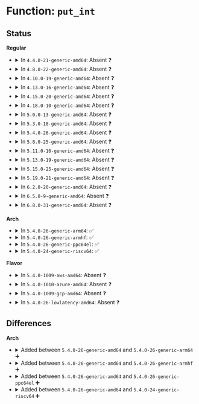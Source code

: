# Function: <code>put_int</code>

## Status
<b>Regular</b>
<ul>
<li>
<details>
<summary>In <code>4.4.0-21-generic-amd64</code>: Absent ❓</summary>

```json
{
  "name": "put_int",
  "collision_type": "Unique Static",
  "inline_type": "Full",
  "funcs": [
    {
      "addr": 18446744071582814968,
      "name": "put_int",
      "external": false,
      "loc": "block/ioctl.c:257",
      "file": "block/ioctl.c",
      "inline": "not declared, inlined",
      "caller_inline": [
        "block/ioctl.c:blkdev_ioctl",
        "block/ioctl.c:blkdev_ioctl"
      ],
      "caller_func": []
    }
  ],
  "symbols": []
}
```
</details>
</li>
<li>
<details>
<summary>In <code>4.8.0-22-generic-amd64</code>: Absent ❓</summary>

```json
{
  "name": "put_int",
  "collision_type": "Unique Static",
  "inline_type": "Full",
  "funcs": [
    {
      "addr": 18446744071583094120,
      "name": "put_int",
      "external": false,
      "loc": "block/ioctl.c:257",
      "file": "block/ioctl.c",
      "inline": "not declared, inlined",
      "caller_inline": [
        "block/ioctl.c:blkdev_ioctl",
        "block/ioctl.c:blkdev_ioctl",
        "block/ioctl.c:blkdev_ioctl"
      ],
      "caller_func": []
    }
  ],
  "symbols": []
}
```
</details>
</li>
<li>
<details>
<summary>In <code>4.10.0-19-generic-amd64</code>: Absent ❓</summary>

```json
{
  "name": "put_int",
  "collision_type": "Unique Static",
  "inline_type": "Full",
  "funcs": [
    {
      "addr": 18446744071583205115,
      "name": "put_int",
      "external": false,
      "loc": "block/ioctl.c:266",
      "file": "block/ioctl.c",
      "inline": "not declared, inlined",
      "caller_inline": [
        "block/ioctl.c:blkdev_ioctl",
        "block/ioctl.c:blkdev_ioctl",
        "block/ioctl.c:blkdev_ioctl"
      ],
      "caller_func": []
    }
  ],
  "symbols": []
}
```
</details>
</li>
<li>
<details>
<summary>In <code>4.13.0-16-generic-amd64</code>: Absent ❓</summary>

```json
{
  "name": "put_int",
  "collision_type": "Unique Static",
  "inline_type": "Full",
  "funcs": [
    {
      "addr": 18446744071583263303,
      "name": "put_int",
      "external": false,
      "loc": "block/ioctl.c:266",
      "file": "block/ioctl.c",
      "inline": "not declared, inlined",
      "caller_inline": [
        "block/ioctl.c:blkdev_ioctl",
        "block/ioctl.c:blkdev_ioctl",
        "block/ioctl.c:blkdev_ioctl"
      ],
      "caller_func": []
    }
  ],
  "symbols": []
}
```
</details>
</li>
<li>
<details>
<summary>In <code>4.15.0-20-generic-amd64</code>: Absent ❓</summary>

```json
{
  "name": "put_int",
  "collision_type": "Unique Static",
  "inline_type": "Full",
  "funcs": [
    {
      "addr": 18446744071583442906,
      "name": "put_int",
      "external": false,
      "loc": "block/ioctl.c:272",
      "file": "block/ioctl.c",
      "inline": "not declared, inlined",
      "caller_inline": [
        "block/ioctl.c:blkdev_ioctl",
        "block/ioctl.c:blkdev_ioctl",
        "block/ioctl.c:blkdev_ioctl"
      ],
      "caller_func": []
    }
  ],
  "symbols": []
}
```
</details>
</li>
<li>
<details>
<summary>In <code>4.18.0-10-generic-amd64</code>: Absent ❓</summary>

```json
{
  "name": "put_int",
  "collision_type": "Unique Static",
  "inline_type": "Full",
  "funcs": [
    {
      "addr": 18446744071583654175,
      "name": "put_int",
      "external": false,
      "loc": "block/ioctl.c:272",
      "file": "block/ioctl.c",
      "inline": "not declared, inlined",
      "caller_inline": [
        "block/ioctl.c:blkdev_ioctl",
        "block/ioctl.c:blkdev_ioctl",
        "block/ioctl.c:blkdev_ioctl",
        "block/ioctl.c:blkdev_ioctl"
      ],
      "caller_func": []
    }
  ],
  "symbols": []
}
```
</details>
</li>
<li>
<details>
<summary>In <code>5.0.0-13-generic-amd64</code>: Absent ❓</summary>

```json
{
  "name": "put_int",
  "collision_type": "Unique Static",
  "inline_type": "Full",
  "funcs": [
    {
      "addr": 18446744071583761010,
      "name": "put_int",
      "external": false,
      "loc": "block/ioctl.c:272",
      "file": "block/ioctl.c",
      "inline": "not declared, inlined",
      "caller_inline": [
        "block/ioctl.c:blkdev_ioctl",
        "block/ioctl.c:blkdev_ioctl",
        "block/ioctl.c:blkdev_ioctl",
        "block/ioctl.c:blkdev_ioctl"
      ],
      "caller_func": []
    }
  ],
  "symbols": []
}
```
</details>
</li>
<li>
<details>
<summary>In <code>5.3.0-18-generic-amd64</code>: Absent ❓</summary>

```json
{
  "name": "put_int",
  "collision_type": "Unique Static",
  "inline_type": "Full",
  "funcs": [
    {
      "addr": 18446744071583950069,
      "name": "put_int",
      "external": false,
      "loc": "block/ioctl.c:273",
      "file": "block/ioctl.c",
      "inline": "not declared, inlined",
      "caller_inline": [
        "block/ioctl.c:blkdev_ioctl",
        "block/ioctl.c:blkdev_ioctl",
        "block/ioctl.c:blkdev_ioctl",
        "block/ioctl.c:blkdev_ioctl"
      ],
      "caller_func": []
    }
  ],
  "symbols": []
}
```
</details>
</li>
<li>
<details>
<summary>In <code>5.4.0-26-generic-amd64</code>: Absent ❓</summary>

```json
{
  "name": "put_int",
  "collision_type": "Unique Static",
  "inline_type": "Full",
  "funcs": [
    {
      "addr": 18446744071584053560,
      "name": "put_int",
      "external": false,
      "loc": "block/ioctl.c:273",
      "file": "block/ioctl.c",
      "inline": "not declared, inlined",
      "caller_inline": [
        "block/ioctl.c:blkdev_ioctl",
        "block/ioctl.c:blkdev_ioctl",
        "block/ioctl.c:blkdev_ioctl",
        "block/ioctl.c:blkdev_ioctl"
      ],
      "caller_func": []
    }
  ],
  "symbols": []
}
```
</details>
</li>
<li>
<details>
<summary>In <code>5.8.0-25-generic-amd64</code>: Absent ❓</summary>

```json
{
  "name": "put_int",
  "collision_type": "Unique Static",
  "inline_type": "Full",
  "funcs": [
    {
      "addr": 18446744071584450813,
      "name": "put_int",
      "external": false,
      "loc": "block/ioctl.c:181",
      "file": "block/ioctl.c",
      "inline": "not declared, inlined",
      "caller_inline": [
        "block/ioctl.c:compat_blkdev_ioctl",
        "block/ioctl.c:blkdev_ioctl",
        "block/ioctl.c:blkdev_common_ioctl",
        "block/ioctl.c:blkdev_common_ioctl",
        "block/ioctl.c:blkdev_common_ioctl"
      ],
      "caller_func": []
    }
  ],
  "symbols": []
}
```
</details>
</li>
<li>
<details>
<summary>In <code>5.11.0-16-generic-amd64</code>: Absent ❓</summary>

```json
{
  "name": "put_int",
  "collision_type": "Unique Static",
  "inline_type": "Full",
  "funcs": [
    {
      "addr": 18446744071584567038,
      "name": "put_int",
      "external": false,
      "loc": "block/ioctl.c:183",
      "file": "block/ioctl.c",
      "inline": "not declared, inlined",
      "caller_inline": [
        "block/ioctl.c:compat_blkdev_ioctl",
        "block/ioctl.c:blkdev_ioctl",
        "block/ioctl.c:blkdev_common_ioctl",
        "block/ioctl.c:blkdev_common_ioctl",
        "block/ioctl.c:blkdev_common_ioctl"
      ],
      "caller_func": []
    }
  ],
  "symbols": []
}
```
</details>
</li>
<li>
<details>
<summary>In <code>5.13.0-19-generic-amd64</code>: Absent ❓</summary>

```json
{
  "name": "put_int",
  "collision_type": "Unique Static",
  "inline_type": "Full",
  "funcs": [
    {
      "addr": 18446744071584599950,
      "name": "put_int",
      "external": false,
      "loc": "block/ioctl.c:185",
      "file": "block/ioctl.c",
      "inline": "not declared, inlined",
      "caller_inline": [
        "block/ioctl.c:compat_blkdev_ioctl",
        "block/ioctl.c:blkdev_ioctl",
        "block/ioctl.c:blkdev_common_ioctl",
        "block/ioctl.c:blkdev_common_ioctl",
        "block/ioctl.c:blkdev_common_ioctl"
      ],
      "caller_func": []
    }
  ],
  "symbols": []
}
```
</details>
</li>
<li>
<details>
<summary>In <code>5.15.0-25-generic-amd64</code>: Absent ❓</summary>

```json
{
  "name": "put_int",
  "collision_type": "Unique Static",
  "inline_type": "Full",
  "funcs": [
    {
      "addr": 18446744071585015182,
      "name": "put_int",
      "external": false,
      "loc": "block/ioctl.c:198",
      "file": "block/ioctl.c",
      "inline": "not declared, inlined",
      "caller_inline": [
        "block/ioctl.c:compat_blkdev_ioctl",
        "block/ioctl.c:blkdev_ioctl",
        "block/ioctl.c:blkdev_common_ioctl",
        "block/ioctl.c:blkdev_common_ioctl",
        "block/ioctl.c:blkdev_common_ioctl"
      ],
      "caller_func": []
    }
  ],
  "symbols": []
}
```
</details>
</li>
<li>
<details>
<summary>In <code>5.19.0-21-generic-amd64</code>: Absent ❓</summary>

```json
{
  "name": "put_int",
  "collision_type": "Unique Static",
  "inline_type": "Full",
  "funcs": [
    {
      "addr": 18446744071585731038,
      "name": "put_int",
      "external": false,
      "loc": "block/ioctl.c:200",
      "file": "block/ioctl.c",
      "inline": "not declared, inlined",
      "caller_inline": [
        "block/ioctl.c:compat_blkdev_ioctl",
        "block/ioctl.c:blkdev_ioctl",
        "block/ioctl.c:blkdev_common_ioctl",
        "block/ioctl.c:blkdev_common_ioctl",
        "block/ioctl.c:blkdev_common_ioctl"
      ],
      "caller_func": []
    }
  ],
  "symbols": []
}
```
</details>
</li>
<li>
<details>
<summary>In <code>6.2.0-20-generic-amd64</code>: Absent ❓</summary>

```json
{
  "name": "put_int",
  "collision_type": "Unique Static",
  "inline_type": "Full",
  "funcs": [
    {
      "addr": 18446744071586512385,
      "name": "put_int",
      "external": false,
      "loc": "block/ioctl.c:200",
      "file": "block/ioctl.c",
      "inline": "not declared, inlined",
      "caller_inline": [
        "block/ioctl.c:compat_blkdev_ioctl",
        "block/ioctl.c:blkdev_ioctl",
        "block/ioctl.c:blkdev_common_ioctl",
        "block/ioctl.c:blkdev_common_ioctl",
        "block/ioctl.c:blkdev_common_ioctl"
      ],
      "caller_func": []
    }
  ],
  "symbols": []
}
```
</details>
</li>
<li>
<details>
<summary>In <code>6.5.0-9-generic-amd64</code>: Absent ❓</summary>

```json
{
  "name": "put_int",
  "collision_type": "Unique Static",
  "inline_type": "Full",
  "funcs": [
    {
      "addr": 18446744071586758690,
      "name": "put_int",
      "external": false,
      "loc": "block/ioctl.c:202",
      "file": "block/ioctl.c",
      "inline": "not declared, inlined",
      "caller_inline": [
        "block/ioctl.c:compat_blkdev_ioctl",
        "block/ioctl.c:blkdev_ioctl",
        "block/ioctl.c:blkdev_common_ioctl",
        "block/ioctl.c:blkdev_common_ioctl",
        "block/ioctl.c:blkdev_common_ioctl"
      ],
      "caller_func": []
    }
  ],
  "symbols": []
}
```
</details>
</li>
<li>
<details>
<summary>In <code>6.8.0-31-generic-amd64</code>: Absent ❓</summary>

```json
{
  "name": "put_int",
  "collision_type": "Unique Static",
  "inline_type": "Full",
  "funcs": [
    {
      "addr": 18446744071587030978,
      "name": "put_int",
      "external": false,
      "loc": "block/ioctl.c:203",
      "file": "block/ioctl.c",
      "inline": "not declared, inlined",
      "caller_inline": [
        "block/ioctl.c:compat_blkdev_ioctl",
        "block/ioctl.c:blkdev_ioctl",
        "block/ioctl.c:blkdev_common_ioctl",
        "block/ioctl.c:blkdev_common_ioctl",
        "block/ioctl.c:blkdev_common_ioctl"
      ],
      "caller_func": []
    }
  ],
  "symbols": []
}
```
</details>
</li>
</ul>
<b>Arch</b>
<ul>
<li>
<details>
<summary>In <code>5.4.0-26-generic-arm64</code>: ✅</summary>

```c
int put_int(long unsigned int arg, int val)
```

```json
{
  "name": "put_int",
  "collision_type": "Unique Static",
  "inline_type": "No",
  "funcs": [
    {
      "addr": 18446603336495888400,
      "name": "put_int",
      "external": false,
      "loc": "block/ioctl.c:273",
      "file": "block/ioctl.c",
      "inline": "seen, unknown",
      "caller_inline": [],
      "caller_func": [
        "block/ioctl.c:blkdev_ioctl",
        "block/ioctl.c:blkdev_ioctl",
        "block/ioctl.c:blkdev_ioctl"
      ]
    }
  ],
  "symbols": [
    {
      "addr": 18446603336495888400,
      "name": "put_int",
      "section": ".text",
      "bind": "STB_LOCAL",
      "size": 352
    }
  ]
}
```
</details>
</li>
<li>
<details>
<summary>In <code>5.4.0-26-generic-armhf</code>: ✅</summary>

```c
int put_int(long unsigned int arg, int val)
```

```json
{
  "name": "put_int",
  "collision_type": "Unique Static",
  "inline_type": "No",
  "funcs": [
    {
      "addr": 3229232256,
      "name": "put_int",
      "external": false,
      "loc": "block/ioctl.c:273",
      "file": "block/ioctl.c",
      "inline": "seen, unknown",
      "caller_inline": [],
      "caller_func": [
        "block/ioctl.c:blkdev_ioctl",
        "block/ioctl.c:blkdev_ioctl",
        "block/ioctl.c:blkdev_ioctl"
      ]
    }
  ],
  "symbols": [
    {
      "addr": 3229232256,
      "name": "put_int",
      "section": ".text",
      "bind": "STB_LOCAL",
      "size": 92
    }
  ]
}
```
</details>
</li>
<li>
<details>
<summary>In <code>5.4.0-26-generic-ppc64el</code>: ✅</summary>

```c
int put_int(long unsigned int arg, int val)
```

```json
{
  "name": "put_int",
  "collision_type": "Unique Static",
  "inline_type": "No",
  "funcs": [
    {
      "addr": 13835058055290095280,
      "name": "put_int",
      "external": false,
      "loc": "block/ioctl.c:273",
      "file": "block/ioctl.c",
      "inline": "seen, unknown",
      "caller_inline": [],
      "caller_func": [
        "block/ioctl.c:blkdev_ioctl",
        "block/ioctl.c:blkdev_ioctl"
      ]
    }
  ],
  "symbols": [
    {
      "addr": 13835058055290095280,
      "name": "put_int",
      "section": ".text",
      "bind": "STB_LOCAL",
      "size": 152
    }
  ]
}
```
</details>
</li>
<li>
<details>
<summary>In <code>5.4.0-24-generic-riscv64</code>: ✅</summary>

```c
int put_int(long unsigned int arg, int val)
```

```json
{
  "name": "put_int",
  "collision_type": "Unique Static",
  "inline_type": "No",
  "funcs": [
    {
      "addr": 18446743936275008594,
      "name": "put_int",
      "external": false,
      "loc": "block/ioctl.c:273",
      "file": "block/ioctl.c",
      "inline": "seen, unknown",
      "caller_inline": [],
      "caller_func": [
        "block/ioctl.c:blkdev_ioctl",
        "block/ioctl.c:blkdev_ioctl",
        "block/ioctl.c:blkdev_ioctl"
      ]
    }
  ],
  "symbols": [
    {
      "addr": 18446743936275008594,
      "name": "put_int",
      "section": ".text",
      "bind": "STB_LOCAL",
      "size": 80
    }
  ]
}
```
</details>
</li>
</ul>
<b>Flavor</b>
<ul>
<li>
<details>
<summary>In <code>5.4.0-1009-aws-amd64</code>: Absent ❓</summary>

```json
{
  "name": "put_int",
  "collision_type": "Unique Static",
  "inline_type": "Full",
  "funcs": [
    {
      "addr": 18446744071584022296,
      "name": "put_int",
      "external": false,
      "loc": "block/ioctl.c:273",
      "file": "block/ioctl.c",
      "inline": "not declared, inlined",
      "caller_inline": [
        "block/ioctl.c:blkdev_ioctl",
        "block/ioctl.c:blkdev_ioctl",
        "block/ioctl.c:blkdev_ioctl",
        "block/ioctl.c:blkdev_ioctl"
      ],
      "caller_func": []
    }
  ],
  "symbols": []
}
```
</details>
</li>
<li>
<details>
<summary>In <code>5.4.0-1010-azure-amd64</code>: Absent ❓</summary>

```json
{
  "name": "put_int",
  "collision_type": "Unique Static",
  "inline_type": "Full",
  "funcs": [
    {
      "addr": 18446744071583958104,
      "name": "put_int",
      "external": false,
      "loc": "block/ioctl.c:273",
      "file": "block/ioctl.c",
      "inline": "not declared, inlined",
      "caller_inline": [
        "block/ioctl.c:blkdev_ioctl",
        "block/ioctl.c:blkdev_ioctl",
        "block/ioctl.c:blkdev_ioctl",
        "block/ioctl.c:blkdev_ioctl"
      ],
      "caller_func": []
    }
  ],
  "symbols": []
}
```
</details>
</li>
<li>
<details>
<summary>In <code>5.4.0-1009-gcp-amd64</code>: Absent ❓</summary>

```json
{
  "name": "put_int",
  "collision_type": "Unique Static",
  "inline_type": "Full",
  "funcs": [
    {
      "addr": 18446744071584006056,
      "name": "put_int",
      "external": false,
      "loc": "block/ioctl.c:273",
      "file": "block/ioctl.c",
      "inline": "not declared, inlined",
      "caller_inline": [
        "block/ioctl.c:blkdev_ioctl",
        "block/ioctl.c:blkdev_ioctl",
        "block/ioctl.c:blkdev_ioctl",
        "block/ioctl.c:blkdev_ioctl"
      ],
      "caller_func": []
    }
  ],
  "symbols": []
}
```
</details>
</li>
<li>
<details>
<summary>In <code>5.4.0-26-lowlatency-amd64</code>: Absent ❓</summary>

```json
{
  "name": "put_int",
  "collision_type": "Unique Static",
  "inline_type": "Full",
  "funcs": [
    {
      "addr": 18446744071584108472,
      "name": "put_int",
      "external": false,
      "loc": "block/ioctl.c:273",
      "file": "block/ioctl.c",
      "inline": "not declared, inlined",
      "caller_inline": [
        "block/ioctl.c:blkdev_ioctl",
        "block/ioctl.c:blkdev_ioctl",
        "block/ioctl.c:blkdev_ioctl",
        "block/ioctl.c:blkdev_ioctl"
      ],
      "caller_func": []
    }
  ],
  "symbols": []
}
```
</details>
</li>
</ul>

## Differences
<b>Arch</b>
<ul>
<li>
<details>
<summary>Added between <code>5.4.0-26-generic-amd64</code> and <code>5.4.0-26-generic-arm64</code> ➕</summary>

```c
int put_int(long unsigned int arg, int val)
```
</details>
</li>
<li>
<details>
<summary>Added between <code>5.4.0-26-generic-amd64</code> and <code>5.4.0-26-generic-armhf</code> ➕</summary>

```c
int put_int(long unsigned int arg, int val)
```
</details>
</li>
<li>
<details>
<summary>Added between <code>5.4.0-26-generic-amd64</code> and <code>5.4.0-26-generic-ppc64el</code> ➕</summary>

```c
int put_int(long unsigned int arg, int val)
```
</details>
</li>
<li>
<details>
<summary>Added between <code>5.4.0-26-generic-amd64</code> and <code>5.4.0-24-generic-riscv64</code> ➕</summary>

```c
int put_int(long unsigned int arg, int val)
```
</details>
</li>
</ul>
